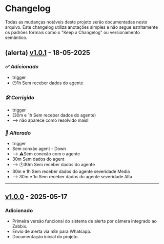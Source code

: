 # Changelog

Todas as mudanças notáveis deste projeto serão documentadas neste arquivo.
Este changelog utiliza anotações simples e não segue estritamente os padrões formais como o "Keep a Changelog" ou versionamento semântico.


<!--

## (alerta) [v1.0.5] - 18-05-2025

### *✅ Adicionado* 
*n8n*
- adicionado um novo flow de envio para clientes especificos.
- [script]: https://github.com/jhonyti/zabbix-cam-alert/blob/main/scripts/hot_contato.js do node, com (case) para envio de msg  para numeros especificos.

### *🛠️ Corrigido* 
*trigger*
erro no envido de msg de recuperação, de 30m e 1h
adiciona lista de cameres faltante no servidor IHB.
correção de nomes de triggers no servido ACP.

### *🔄 Alterado* 
tempo de checagem de cameras no servidor IHB, antes: 3m 2 verificações 
agora: 4m 3 verificações. 

-->
<!-- Links para as tags -->
[v1.0.5]: https://github.com/jhonyti/zabbix-cam-alert/releases/tag/v1.0.5


## (alerta) [v1.0.1] - 18-05-2025

### *✅ Adicionado* 
- trigger
- 🕑1h Sem receber dados do agente

### *🛠️ Corrigido* 
- trigger
- (30m e 1h Sem receber dados do agente)
- --> não aparece como resolvido mais!

### *🔄 Alterado* 
- trigger
- Sem conxão agent - Down
- --> ⚠️Sem conexão com o agente
- 30m Sem dados do agent
- --> 🕑30m Sem receber dados do agente
- 30m e 1h Sem receber dados do agente severidade Media
- --> 30m e 1n Sem receber dados do agente severidade Alta

<!-- Links para as tags -->
[v1.0.1]: https://github.com/jhonyti/zabbix-cam-alert/releases/tag/v1.0.1

---

## [v1.0.0] - 2025-05-17

### Adicionado
- Primeira versão funcional do sistema de alerta por câmera integrado ao Zabbix.
- Envio de alerta via n8n para Whatsapp. 
- Documentação inicial do projeto.

<!-- Links para as tags -->
[v1.0.0]: https://github.com/jhonyti/zabbix-cam-alert/releases/tag/v1.0.0

